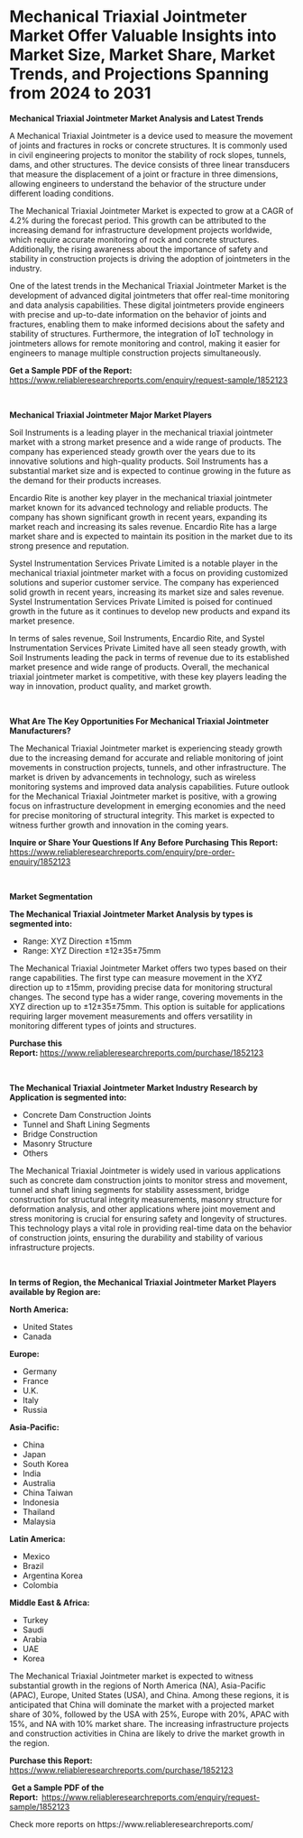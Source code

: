 <p><h1>Mechanical Triaxial Jointmeter Market Offer Valuable Insights into Market Size, Market Share, Market Trends, and Projections Spanning from 2024 to 2031</h1></p><p><strong>Mechanical Triaxial Jointmeter Market Analysis and Latest Trends</strong></p>
<p><p>A Mechanical Triaxial Jointmeter is a device used to measure the movement of joints and fractures in rocks or concrete structures. It is commonly used in civil engineering projects to monitor the stability of rock slopes, tunnels, dams, and other structures. The device consists of three linear transducers that measure the displacement of a joint or fracture in three dimensions, allowing engineers to understand the behavior of the structure under different loading conditions.</p><p>The Mechanical Triaxial Jointmeter Market is expected to grow at a CAGR of 4.2% during the forecast period. This growth can be attributed to the increasing demand for infrastructure development projects worldwide, which require accurate monitoring of rock and concrete structures. Additionally, the rising awareness about the importance of safety and stability in construction projects is driving the adoption of jointmeters in the industry.</p><p>One of the latest trends in the Mechanical Triaxial Jointmeter Market is the development of advanced digital jointmeters that offer real-time monitoring and data analysis capabilities. These digital jointmeters provide engineers with precise and up-to-date information on the behavior of joints and fractures, enabling them to make informed decisions about the safety and stability of structures. Furthermore, the integration of IoT technology in jointmeters allows for remote monitoring and control, making it easier for engineers to manage multiple construction projects simultaneously.</p></p>
<p><strong>Get a Sample PDF of the Report:&nbsp;</strong> <a href="https://www.reliableresearchreports.com/enquiry/request-sample/1852123">https://www.reliableresearchreports.com/enquiry/request-sample/1852123</a></p>
<p>&nbsp;</p>
<p><strong>Mechanical Triaxial Jointmeter Major Market Players</strong></p>
<p><p>Soil Instruments is a leading player in the mechanical triaxial jointmeter market with a strong market presence and a wide range of products. The company has experienced steady growth over the years due to its innovative solutions and high-quality products. Soil Instruments has a substantial market size and is expected to continue growing in the future as the demand for their products increases.</p><p>Encardio Rite is another key player in the mechanical triaxial jointmeter market known for its advanced technology and reliable products. The company has shown significant growth in recent years, expanding its market reach and increasing its sales revenue. Encardio Rite has a large market share and is expected to maintain its position in the market due to its strong presence and reputation.</p><p>Systel Instrumentation Services Private Limited is a notable player in the mechanical triaxial jointmeter market with a focus on providing customized solutions and superior customer service. The company has experienced solid growth in recent years, increasing its market size and sales revenue. Systel Instrumentation Services Private Limited is poised for continued growth in the future as it continues to develop new products and expand its market presence.</p><p>In terms of sales revenue, Soil Instruments, Encardio Rite, and Systel Instrumentation Services Private Limited have all seen steady growth, with Soil Instruments leading the pack in terms of revenue due to its established market presence and wide range of products. Overall, the mechanical triaxial jointmeter market is competitive, with these key players leading the way in innovation, product quality, and market growth.</p></p>
<p>&nbsp;</p>
<p><strong>What Are The Key Opportunities For Mechanical Triaxial Jointmeter Manufacturers?</strong></p>
<p><p>The Mechanical Triaxial Jointmeter market is experiencing steady growth due to the increasing demand for accurate and reliable monitoring of joint movements in construction projects, tunnels, and other infrastructure. The market is driven by advancements in technology, such as wireless monitoring systems and improved data analysis capabilities. Future outlook for the Mechanical Triaxial Jointmeter market is positive, with a growing focus on infrastructure development in emerging economies and the need for precise monitoring of structural integrity. This market is expected to witness further growth and innovation in the coming years.</p></p>
<p><strong>Inquire or Share Your Questions If Any Before Purchasing This Report:</strong> <a href="https://www.reliableresearchreports.com/enquiry/pre-order-enquiry/1852123">https://www.reliableresearchreports.com/enquiry/pre-order-enquiry/1852123</a></p>
<p>&nbsp;</p>
<p><strong>Market Segmentation</strong></p>
<p><strong>The Mechanical Triaxial Jointmeter Market Analysis by types is segmented into:</strong></p>
<p><ul><li>Range: XYZ Direction ±15mm</li><li>Range: XYZ Direction ±12±35±75mm</li></ul></p>
<p><p>The Mechanical Triaxial Jointmeter Market offers two types based on their range capabilities. The first type can measure movement in the XYZ direction up to ±15mm, providing precise data for monitoring structural changes. The second type has a wider range, covering movements in the XYZ direction up to ±12±35±75mm. This option is suitable for applications requiring larger movement measurements and offers versatility in monitoring different types of joints and structures.</p></p>
<p><strong>Purchase this Report:&nbsp;</strong><a href="https://www.reliableresearchreports.com/purchase/1852123">https://www.reliableresearchreports.com/purchase/1852123</a></p>
<p>&nbsp;</p>
<p><strong>The Mechanical Triaxial Jointmeter Market Industry Research by Application is segmented into:</strong></p>
<p><ul><li>Concrete Dam Construction Joints</li><li>Tunnel and Shaft Lining Segments</li><li>Bridge Construction</li><li>Masonry Structure</li><li>Others</li></ul></p>
<p><p>The Mechanical Triaxial Jointmeter is widely used in various applications such as concrete dam construction joints to monitor stress and movement, tunnel and shaft lining segments for stability assessment, bridge construction for structural integrity measurements, masonry structure for deformation analysis, and other applications where joint movement and stress monitoring is crucial for ensuring safety and longevity of structures. This technology plays a vital role in providing real-time data on the behavior of construction joints, ensuring the durability and stability of various infrastructure projects.</p></p>
<p>&nbsp;</p>
<p><strong>In terms of Region, the Mechanical Triaxial Jointmeter Market Players available by Region are:</strong></p>
<p>
    <p> <strong> North America: </strong>
        <ul>
            <li>United States</li>
            <li>Canada</li>
        </ul>
        </p> 
    <p> <strong> Europe: </strong>
        <ul>
            <li>Germany</li>
            <li>France</li>
            <li>U.K.</li>
            <li>Italy</li>
            <li>Russia</li>
        </ul>
        </p> 
    <p> <strong> Asia-Pacific: </strong>
        <ul>
            <li>China</li>
            <li>Japan</li>
            <li>South Korea</li>
            <li>India</li>
            <li>Australia</li>
            <li>China Taiwan</li>
            <li>Indonesia</li>
            <li>Thailand</li>
            <li>Malaysia</li>
        </ul>
        </p> 
    <p> <strong> Latin America: </strong>
        <ul>
            <li>Mexico</li>
            <li>Brazil</li>
            <li>Argentina Korea</li>
            <li>Colombia</li>
        </ul>
        </p> 
    <p> <strong> Middle East & Africa: </strong>
        <ul>
            <li>Turkey</li>
            <li>Saudi</li>
            <li>Arabia</li>
            <li>UAE</li>
            <li>Korea</li>
        </ul>
    </p>
    </p>
<p><p>The Mechanical Triaxial Jointmeter market is expected to witness substantial growth in the regions of North America (NA), Asia-Pacific (APAC), Europe, United States (USA), and China. Among these regions, it is anticipated that China will dominate the market with a projected market share of 30%, followed by the USA with 25%, Europe with 20%, APAC with 15%, and NA with 10% market share. The increasing infrastructure projects and construction activities in China are likely to drive the market growth in the region.</p></p>
<p><strong>Purchase this Report: </strong><a href="https://www.reliableresearchreports.com/purchase/1852123">https://www.reliableresearchreports.com/purchase/1852123</a></p>
<p>&nbsp;<strong>Get a Sample PDF of the Report:&nbsp;&nbsp;</strong><a href="https://www.reliableresearchreports.com/enquiry/request-sample/1852123">https://www.reliableresearchreports.com/enquiry/request-sample/1852123</a></p>
<p><strong></strong></p>
<p>Check more reports on https://www.reliableresearchreports.com/</p>